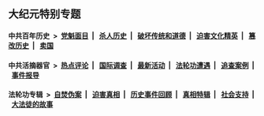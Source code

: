 ## 大纪元特别专题

#### 中共百年历史 &nbsp;>&nbsp; [党魁面目](indexes/nf1176107/README.md?04280430) &nbsp;| &nbsp; [杀人历史](indexes/nf1176106/README.md?04280430) &nbsp;| &nbsp; [破坏传统和道德](indexes/nf1176106/README.md?04280430) &nbsp;| &nbsp; [迫害文化精英](indexes/nf1176111/README.md?04280430) &nbsp;| &nbsp; [篡改历史](indexes/nf1176115/README.md?04280430) &nbsp;| &nbsp; [卖国](indexes/nf1176117/README.md?04280430) 

#### 中共活摘器官 &nbsp;>&nbsp; [热点评论](indexes/nf5879/README.md?04280430) &nbsp;| &nbsp; [国际调查](indexes/nf5947/README.md?04280430) &nbsp;| &nbsp; [最新活动](indexes/nf5883/README.md?04280430) &nbsp;| &nbsp; [法轮功遭遇](indexes/nf5881/README.md?04280430) &nbsp;| &nbsp; [追查案例](indexes/nf5880/README.md?04280430) &nbsp;| &nbsp; [事件报导](indexes/nf5877/README.md?04280430) 

#### 法轮功专辑 &nbsp;>&nbsp; [自焚伪案](indexes/nf5562/README.md?04280430) &nbsp;| &nbsp; [迫害真相](indexes/nf4379/README.md?04280430) &nbsp;| &nbsp; [历史事件回顾](indexes/nf5793/README.md?04280430) &nbsp;| &nbsp; [真相特辑](indexes/nf4389/README.md?04280430) &nbsp;| &nbsp; [社会支持](indexes/nf4386/README.md?04280430) &nbsp;| &nbsp; [大法徒的故事](indexes/nf1147481/README.md?04280430) 
